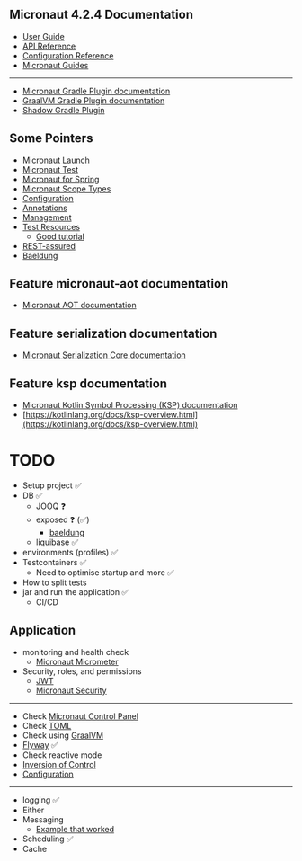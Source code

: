 ## Micronaut 4.2.4 Documentation

- [User Guide](https://docs.micronaut.io/4.2.4/guide/index.html)
- [API Reference](https://docs.micronaut.io/4.2.4/api/index.html)
- [Configuration Reference](https://docs.micronaut.io/4.2.4/guide/configurationreference.html)
- [Micronaut Guides](https://guides.micronaut.io/index.html)

---

- [Micronaut Gradle Plugin documentation](https://micronaut-projects.github.io/micronaut-gradle-plugin/latest/)
- [GraalVM Gradle Plugin documentation](https://graalvm.github.io/native-build-tools/latest/gradle-plugin.html)
- [Shadow Gradle Plugin](https://plugins.gradle.org/plugin/com.github.johnrengelman.shadow)

## Some Pointers 

- [Micronaut Launch](https://micronaut.io/launch)
- [Micronaut Test](https://micronaut-projects.github.io/micronaut-test/latest/guide/)
- [Micronaut for Spring](https://micronaut-projects.github.io/micronaut-spring/latest/guide/)
- [Micronaut Scope Types](https://guides.micronaut.io/latest/micronaut-scope-types-gradle-java.html)
- [Configuration](https://guides.micronaut.io/latest/micronaut-configuration-gradle-kotlin.html)
- [Annotations](https://www.baeldung.com/kotlin/annotations)
- [Management](https://docs.micronaut.io/latest/guide/#management)
- [Test Resources](https://micronaut-projects.github.io/micronaut-test-resources/latest/guide/#modules-testcontainers)
  - [Good tutorial](https://guides.micronaut.io/latest/replace-h2-with-real-database-for-testing.html)
- [REST-assured](https://github.com/rest-assured/rest-assured/wiki/)
- [Baeldung](https://www.baeldung.com/micronaut)

## Feature micronaut-aot documentation

- [Micronaut AOT documentation](https://micronaut-projects.github.io/micronaut-aot/latest/guide/)

## Feature serialization documentation

- [Micronaut Serialization Core documentation](https://micronaut-projects.github.io/micronaut-serialization/latest/guide/)

## Feature ksp documentation

- [Micronaut Kotlin Symbol Processing (KSP) documentation](https://docs.micronaut.io/latest/guide/#kotlin)
- [https://kotlinlang.org/docs/ksp-overview.html](https://kotlinlang.org/docs/ksp-overview.html)

# TODO

- Setup project ✅
- DB ✅
  - JOOQ ❓
  - exposed ❓ (✅)
    - [baeldung](https://www.baeldung.com/kotlin/exposed-persistence)
  - liquibase ✅
- environments (profiles) ✅
- Testcontainers ✅
  - Need to optimise startup and more ✅
- How to split tests
- jar and run the application ✅
  - CI/CD

## Application

- monitoring and health check
  - [Micronaut Micrometer](https://micronaut-projects.github.io/micronaut-micrometer/latest/guide/)
- Security, roles, and permissions
  - [JWT](https://guides.micronaut.io/latest/micronaut-security-jwt-gradle-kotlin.html)
  - [Micronaut Security](https://micronaut-projects.github.io/micronaut-security/latest/guide/index.html#custom)

---

- Check [Micronaut Control Panel](https://micronaut-projects.github.io/micronaut-control-panel/latest/guide/)
- Check [TOML](https://toml.io/en/)
- Check using [GraalVM](https://guides.micronaut.io/latest/creating-your-first-micronaut-app-maven-kotlin.html)
- [Flyway](https://micronaut-projects.github.io/micronaut-flyway/latest/guide/) ✅
- Check reactive mode
- [Inversion of Control](https://docs.micronaut.io/latest/guide/#beans)
- [Configuration](https://docs.micronaut.io/latest/guide/#configuration)

---

- logging ✅
- Either
- Messaging
  - [Example that worked](https://github.com/ricall/micronaut-jms-application/)
- Scheduling ✅
- Cache
